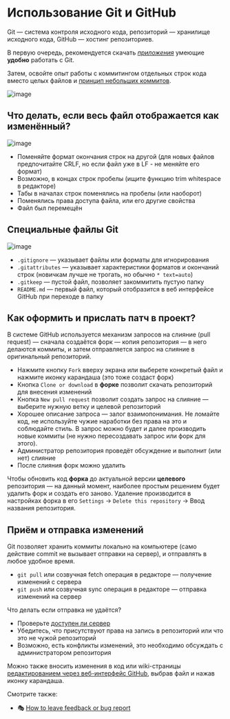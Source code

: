 # Использование Git и GitHub

Git — система контроля исходного кода, репозиторий — хранилище исходного кода, GitHub — хостинг репозиториев.

В первую очередь, рекомендуется скачать [*приложения*](../english/Developer-Guide/Must-Have.md#git-and-github-integration) умеющие **удобно** работать с Git.

Затем, освойте опыт работы с коммитингом отдельных строк кода вместо целых файлов и [принцип небольших коммитов](https://ahitrin.github.io/work/2012/07/15/Микрокоммиты-в-git/).

![image](https://cloud.githubusercontent.com/assets/359239/5745722/ab3d336e-9bdf-11e4-8001-fc7316e8155b.gif)

## Что делать, если весь файл отображается как изменённый?

![image](https://user-images.githubusercontent.com/3642643/38783049-9cb36556-4105-11e8-9f31-fabde2f65e81.png)

- Поменяйте формат окончания строк на другой (для новых файлов предпочитайте CRLF, но если файл уже в LF - не меняйте его формат)
- Возможно, в концах строк пробелы (ищите функцию trim whitespace в редакторе)
- Табы в началах строк поменялись на пробелы (или наоборот)
- Поменялись права доступа файла, или его другие свойства
- Файл был перемещён

## Специальные файлы Git

![image](https://user-images.githubusercontent.com/3642643/38783115-9673f222-4106-11e8-9dc3-a964be1919b9.png)

- `.gitignore` — указывает файлы или форматы для игнорирования
- `.gitattributes` — указывает характеристики форматов и окончаний строк (новичкам лучше не трогать, но обычно `* text=auto`)
- `.gitkeep` — пустой файл, позволяет закоммитить пустую папку
- `README.md` — первый файл, который отобразится в веб интерфейсе GitHub при переходе в папку

## Как оформить и прислать патч в проект?

В системе GitHub используется механизм запросов на слияние (pull request) — сначала создаётся форк — копия репозитория — в него делаются коммиты, и затем отправляется запрос на слияние в оригинальный репозиторий.

- Нажмите кнопку `Fork` вверху экрана или выберете конкретый файл и нажмите иконку карандаша (это тоже создаст форк)
- Кнопка `Clone or download` в **форке** позволит скачать репозиторий для внесения изменений
- Кнопка `New pull request` позволит создать запрос на слияние — выберите нужную ветку и целевой репозиторий
- Хорошее описание запроса — залог взаимопонимания. Не ломайте код, не используйте чужие наработки без права на это и соблюдайте стиль. В запрос можно будет и далее производить новые коммиты (не нужно пересоздавать запрос или форк для этого).
- Администратор репозитория проведёт обсуждение и выполнит (или нет) слияние
- После слияния форк можно удалить

Чтобы обновить код **форка** до актуальной версии **целевого** репозитория — на данный момент, наиболее простым решением будет удалить форк и создать его заново. Удаление производится в настройках форка в его `Settings` -> `Delete this repository` -> Ввод названия репозитория.

## Приём и отправка изменений

Git позволяет хранить коммиты локально на компьютере (само действие commit не вызывает отправки на сервер), и отправлять в любое удобное время.

- `git pull` или созвучная fetch операция в редакторе — получение изменений с сервера
- `git push` или созвучная sync операция в редакторе — отправка изменений на сервер

Что делать если отправка не удаётся?

- Проверьте [доступен ли сервер](https://status.github.com/messages)
- Убедитесь, что присутствуют права на запись в репозиторий или что это не чужой репозиторий
- Возможно, есть конфликты изменений, это необходимо обсуждать с администратором репозитория

Можно также вносить изменения в код или wiki-страницы [редактированием через веб-интерфейс GitHub](../User-Guide/Wiki-How.md), выбрав файл и нажав иконку карандаша.

Смотрите также:

* :performing_arts: [How to leave feedback or bug report](../User-Guide/Issues.md)

